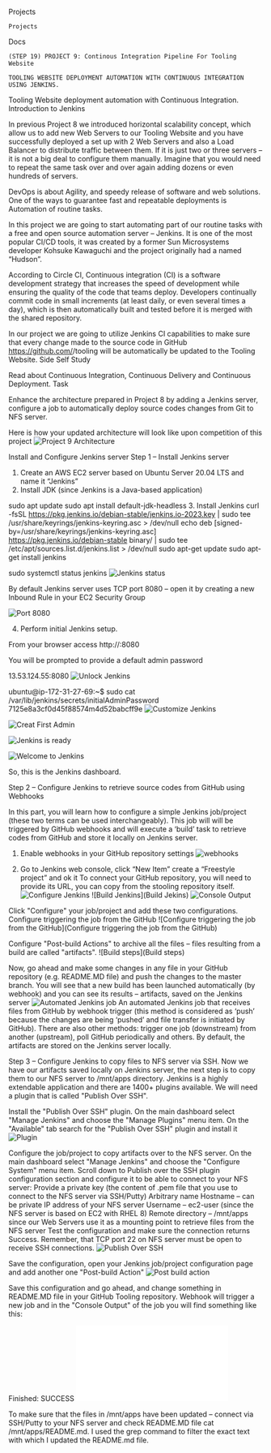 Projects

    Projects

Docs

    (STEP 19) PROJECT 9: Continous Integration Pipeline For Tooling Website

    TOOLING WEBSITE DEPLOYMENT AUTOMATION WITH CONTINUOUS INTEGRATION USING JENKINS.

Tooling Website deployment automation with Continuous Integration. Introduction to Jenkins

In previous Project 8 we introduced horizontal scalability concept, which allow us to add new Web Servers to our Tooling Website and you have successfully deployed a set up with 2 Web Servers and also a Load Balancer to distribute traffic between them. If it is just two or three servers – it is not a big deal to configure them manually. Imagine that you would need to repeat the same task over and over again adding dozens or even hundreds of servers.

DevOps is about Agility, and speedy release of software and web solutions. One of the ways to guarantee fast and repeatable deployments is Automation of routine tasks.

In this project we are going to start automating part of our routine tasks with a free and open source automation server – Jenkins. It is one of the most popular CI/CD tools, it was created by a former Sun Microsystems developer Kohsuke Kawaguchi and the project originally had a named “Hudson”.

According to Circle CI, Continuous integration (CI) is a software development strategy that increases the speed of development while ensuring the quality of the code that teams deploy. Developers continually commit code in small increments (at least daily, or even several times a day), which is then automatically built and tested before it is merged with the shared repository.

In our project we are going to utilize Jenkins CI capabilities to make sure that every change made to the source code in GitHub https://github.com/<yourname>/tooling will be automatically be updated to the Tooling Website.
Side Self Study

Read about Continuous Integration, Continuous Delivery and Continuous Deployment.
Task

Enhance the architecture prepared in Project 8 by adding a Jenkins server, configure a job to automatically deploy source codes changes from Git to NFS server.

Here is how your updated architecture will look like upon competition of this project
![Project 9 Architecture](Images/image-1.png)

Install and Configure Jenkins server
Step 1 – Install Jenkins server
1. Create an AWS EC2 server based on Ubuntu Server 20.04 LTS and name it “Jenkins”
2. Install JDK (since Jenkins is a Java-based application)

sudo apt update
sudo apt install default-jdk-headless
3. Install Jenkins
curl -fsSL https://pkg.jenkins.io/debian-stable/jenkins.io-2023.key | sudo tee \
  /usr/share/keyrings/jenkins-keyring.asc > /dev/null
echo deb [signed-by=/usr/share/keyrings/jenkins-keyring.asc] \
  https://pkg.jenkins.io/debian-stable binary/ | sudo tee \
  /etc/apt/sources.list.d/jenkins.list > /dev/null
sudo apt-get update
sudo apt-get install jenkins

sudo systemctl status jenkins
![Jenkins status](<Images/Jenkins status.PNG>)

By default Jenkins server uses TCP port 8080 – open it by creating a new Inbound Rule in your EC2 Security Group

![Port 8080](<Images/Port 8080.PNG>)
 
4. Perform initial Jenkins setup.

From your browser access http://<Jenkins-Server-Public-IP-Address-or-Public-DNS-Name>:8080

You will be prompted to provide a default admin password

13.53.124.55:8080
![Unlock Jenkins](<Images/Unlock Jenkins.PNG>)

ubuntu@ip-172-31-27-69:~$ sudo cat /var/lib/jenkins/secrets/initialAdminPassword
7125e8a3cf0d45f88574m4d52babcff9e
![Customize Jenkins](<Images/Customize Jenkins.PNG>)

![Creat First Admin](image-3.png)

![Jenkins is ready](image-4.png)

![Welcome to Jenkins](image.png)

So, this is the Jenkins dashboard.

Step 2 – Configure Jenkins to retrieve source codes from GitHub using Webhooks

In this part, you will learn how to configure a simple Jenkins job/project (these two terms can be used interchangeably). This job will will be triggered by GitHub webhooks and will execute a ‘build’ task to retrieve codes from GitHub and store it locally on Jenkins server.
1. Enable webhooks in your GitHub repository settings
![webhooks](Webhooks.PNG)

2. Go to Jenkins web console, click “New Item”  create a “Freestyle project” and ok it
To connect your GitHub repository, you will need to provide its URL, you can copy from the stooling repository itself.
![Configure Jenkins](image-1.png)
![Build Jenkins](Build Jekins)
![Console Output](image-3.png)

Click "Configure" your job/project and add these two configurations. Configure triggering the job from the GitHub
![Configure triggering the job from the GitHub](Configure triggering the job from the GitHub)

Configure "Post-build Actions" to archive all the files – files resulting from a build are called "artifacts".
![Build steps](Build steps)

Now, go ahead and make some changes in any file in your GitHub repository (e.g. README.MD file) and push the changes to the master branch. You will see that a new build has been launched automatically (by webhook) and you can see its results – artifacts, saved on the Jenkins server
![Automated Jenkins job](image-5.png)
An automated Jenkins job that receives files from GitHub by webhook trigger (this method is considered as ‘push’ because the changes are being ‘pushed’ and file transfer is initiated by GitHub). There are also other methods: trigger one job (downstream) from another (upstream), poll GitHub periodically and others. By default, the artifacts are stored on the Jenkins server locally.

Step 3 – Configure Jenkins to copy files to NFS server via SSH.
Now we have our artifacts saved locally on Jenkins server, the next step is to copy them to our NFS server to /mnt/apps directory. Jenkins is a highly extendable application and there are 1400+ plugins available. We will need a plugin that is called "Publish Over SSH".

Install the "Publish Over SSH" plugin. On the main dashboard select "Manage Jenkins" and choose the "Manage Plugins" menu item. On the "Available" tab search for the "Publish Over SSH" plugin and install it
![Plugin](image-6.png)

Configure the job/project to copy artifacts over to the NFS server. On the main dashboard select "Manage Jenkins" and choose the "Configure System" menu item. Scroll down to Publish over the SSH plugin configuration section and configure it to be able to connect to your NFS server:
Provide a private key (the content of .pem file that you use to connect to the NFS server via SSH/Putty)
Arbitrary name
Hostname – can be private IP address of your NFS server
Username – ec2-user (since the NFS server is based on EC2 with RHEL 8)
Remote directory – /mnt/apps since our Web Servers use it as a mounting point to retrieve files from the NFS server Test the configuration and make sure the connection returns Success. Remember, that TCP port 22 on NFS server must be open to receive SSH connections.
![Publish Over SSH ](Images/image-7.png)


Save the configuration, open your Jenkins job/project configuration page and add another one "Post-build Action"
![Post build action](Images/image-8.png)

Save this configuration and go ahead, and change something in README.MD file in your GitHub Tooling repository. Webhook will trigger a new job and in the "Console Output" of the job you will find something like this:

Finished: SUCCESS
![Console out](./README.md)

To make sure that the files in /mnt/apps have been updated – connect via SSH/Putty to your NFS server and check README.MD file cat /mnt/apps/README.md. I used the grep command to filter the exact text with which I updated the README.md file.















